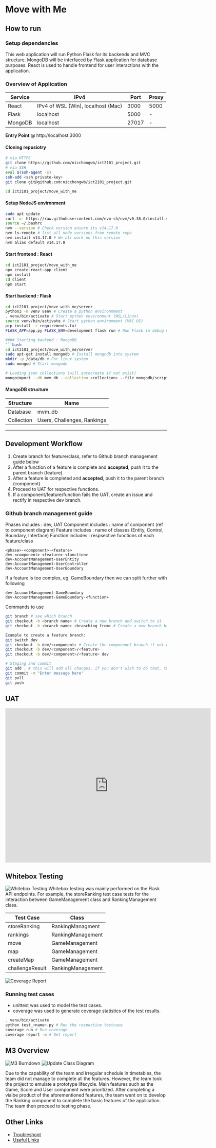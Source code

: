 # Move with Me

## How to run

### Setup dependencies
This web application will run Python Flask for its backends and MVC structure. MongoDB will be interfaced by Flask application for database purposes. React is used to handle frontend for user interactions with the application.

### Overview of Application
|Service|IPv4|Port|Proxy|
|--|--|--|--|
|React|IPv4 of WSL (Win), localhost (Mac)|3000|5000|
|Flask|localhost|5000|\-|
|MongoDB|localhost|27017|\-|

**Entry Point** @ http://localhost:3000

#### Cloning reposiotry
```bash
# via HTTPS
git clone https://github.com/nicchongwb/ict2101_project.git
# via SSH
eval $(ssh-agent -s)
ssh-add <ssh private-key>
git clone git@github.com:nicchongwb/ict2101_project.git

cd ict2101_project/move_with_me
```

#### Setup NodeJS environment
```bash
sudo apt update
curl -o- https://raw.githubusercontent.com/nvm-sh/nvm/v0.38.0/install.sh | bash
source ~/.bashrc
nvm --version # Check version ensure its v14.17.0
nvm ls-remote # list all node versions from remote repo
nvm install v14.17.0 # We all work on this version
nvm alias default v14.17.0
```

#### Start frontend : React
```bash
cd ict2101_project/move_with_me
npx create-react-app client
npm install
cd client
npm start
```

#### Start backend : Flask
```bash
cd ict2101_project/move_with_me/server
python3 -m venv venv # Create a python environmment
. venv/bin/activate # Start python environment (WSL/Linux)
source venv/bin/activate # Start python environment (MAC OS)
pip install -r requirements.txt
FLASK_APP=app.py FLASK_ENV=development flask run # Run Flask in debug mode

#### Starting backend : MongoDB
```bash
cd ict2101_project/move_with_me/server
sudo apt-get install mongodb # Install mongodb into system
mkdir -p /data/db # For linux system
sudo mongod # Start mongodb

# Loading json collections (will autocreate if not exist)
mongoimport --db mvm_db --collection <collection> --file mongodb/scripts/<collection>.json
```

#### MongoDB structure

|Structure|Name|
|--|--|
|Database|mvm_db|
|Collection|Users, Challenges, Rankings|

---

## Development Workflow

1. Create branch for feature/class, refer to Github branch management guide below
2. After a function of a feature is complete and **accepted**, push it to the parent branch (feature)
3. After a feature is completed and **accepted**, push it to the parent branch (component)
4. Proceed to UAT for respective functions.
5. If a component/feature/function fails the UAT, create an issue and rectify in respective dev branch.

### Github branch management guide
Phases includes : dev, UAT
Component includes : name of component (ref to component diagram)
Feature includes : name of classes (Entity, Control, Boundary, Interface)
Function includes : respsective functions of each feature/class 

```
<phase>-<component>-<feature>
dev-<component>-<feature>-<function>
dev-AccountManagement-UserEntity
dev-AccountManagement-UserController
dev-AccountManagement-UserBoundary
```
If a feature is too complex, eg. GameBoundary then we can split further with following
```
dev-AccountManagement-GameBoundary
dev-AccountManagement-GameBoundary-<function>
```

Commands to use
```bash
git branch # see which branch
git checkout -b <branch name> # Create a new branch and switch to it
git checkout -b <branch name> <branching from> # Create a new branch branching from a branch and switch to it 

Example to create a feature branch:
git switch dev
git checkout -b dev/<component> # Create the compononet branch if not exist
git checkout -b dev/<component>/<feature>
git checkout -b dev/<component>/<feature> dev

# Staging and commit
git add . # this will add all changes, if you don't wish to do that, then don't use .
git commit -m "Enter message here"
git pull
git push
```

## UAT
<iframe
        width="640"
        height="480"
        src="https://www.youtube.com/watch?v=7qmEdSadc5Y&feature=youtu.be"
        frameborder="0"
></iframe>

## Whitebox Testing
![Whitebox Testing](media/whitebox_testing_gif.gif)
Whitebox testing was mainly performed on the Flask API endpoints. For example, the storeRanking test case tests for the interaction between GameManagement class and RankingManagement class.

|Test Case|Class|
|--|--|
|storeRanking|RankingManagment|
|rankings|RankingManagement|
|move|GameManagement|
|map|GameManagement|
|createMap|GameManagement|
|challengeResult|RankingManagement|

![Coverage Report](media/Coverage_Report.png)

### Running test cases
 - unittest was used to model the test cases.
 - coverage was used to generate coverage statistics of the test results.
```bash
. venv/bin/activate
python test_<name>.py # Run the respective testcase
coverage run # Run coverage
coverage report -m # Get report
```

## M3 Overview
![M3 Burndown](media/M3_Burndown.png)
![Update Class Diagram](media/Class_Diagram_Update.png)

Due to the capability of the team and irregular schedule in timetables, the team did not manage to complete all the features. However, the team took the project to emulate a prototype lifecycle. Main features such as the Game, Score and User component were prioritized. After completing a vialbe product of the aforementioned features, the team went on to develop the Ranking component to complete the basic features of the application. The team then proceed to testing phase. 

## Other Links
- [Troubleshoot](https://github.com/nicchongwb/ict2101_project/blob/main/wiki/Troubleshoot.md)
- [Useful Links](https://github.com/nicchongwb/ict2101_project/blob/main/wiki/Useful_links.md)
